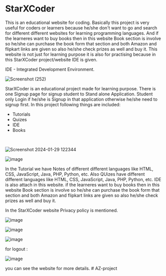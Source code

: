 # StarXCoder
This is an educational website for coding. Basically this project is very useful for coders or learners because he/she don't want to go and search for different different websites for learning programming languages. And if the learneres want to buy books then in this website Book section is involve so he/she can purchase the book form that section and both Amazon and flipkart links are given so also he/she check prizes as well and buy it. This website is not just for learning purpose it is also for practising because in this StarXCoder project/website IDE is given.

IDE - Integrated Development Environment.


![Screenshot (252)](https://github.com/user-attachments/assets/71816cac-6f69-461e-9cf7-11870d9b1843)
<br>



StarXCoder is an educational project made for learning purpose. There is one Signup page for signup student to Stand alone Application. Student only Login if he/she is Signup in that application otherwise he/she need to signup first. In this project following things are
included: 
* Tutorials
* Quizes
* IDE
* Books
<br>

![Screenshot 2024-01-29 122344](https://github.com/user-attachments/assets/2d24a601-79b6-4339-9b7c-d2fa3c65b74c)



![image](https://github.com/user-attachments/assets/a3e3d054-5368-4b74-8dc1-f6b89d8b5e33)





In the Tutorial we have Notes of different different languages like HTML, CSS, JavaScript, Java, PHP, Python, etc. Also QUizes have different different languages like HTML, CSS, JavaScript, Java, PHP, Python, etc.
IDE is also attach in this website.
if the learneres want to buy books then in this website Book section is involve so he/she can purchase the book form that section and both Amazon and flipkart links are given so also he/she check prizes as well and buy it.

In the StarXCoder website Privacy policy is mentioned.


![image](https://github.com/user-attachments/assets/37966260-fbbd-474a-9e15-fc3e34328e39)



![image](https://github.com/user-attachments/assets/7439a5f0-1605-43ed-b547-e063cc6d05e1)


![image](https://github.com/user-attachments/assets/19351f3b-8195-4808-a782-0a8e498b0809)


for logout : 

![image](https://github.com/user-attachments/assets/6e000e39-b6cc-4ffc-8c05-233e9a9df1c0)




you can see the website for more details.
#   A Z - p r o j e c t  
 